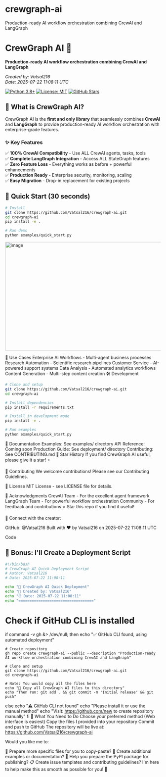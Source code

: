 # crewgraph-ai
Production-ready AI workflow orchestration combining CrewAI and LangGraph

# CrewGraph AI 🚀

**Production-ready AI workflow orchestration combining CrewAI and LangGraph**

*Created by: Vatsal216*  
*Date: 2025-07-22 11:08:11 UTC*

[![Python 3.8+](https://img.shields.io/badge/python-3.8+-blue.svg)](https://www.python.org/downloads/)
[![License: MIT](https://img.shields.io/badge/License-MIT-yellow.svg)](https://opensource.org/licenses/MIT)
[![GitHub Stars](https://img.shields.io/github/stars/Vatsal216/crewgraph-ai?style=social)](https://github.com/Vatsal216/crewgraph-ai)

## 🎯 What is CrewGraph AI?

CrewGraph AI is the **first and only library** that seamlessly combines **CrewAI** and **LangGraph** to provide production-ready AI workflow orchestration with enterprise-grade features.

### ✨ Key Features

✅ **100% CrewAI Compatibility** - Use ALL CrewAI agents, tasks, tools  
✅ **Complete LangGraph Integration** - Access ALL StateGraph features  
✅ **Zero Feature Loss** - Everything works as before + powerful enhancements  
✅ **Production Ready** - Enterprise security, monitoring, scaling  
✅ **Easy Migration** - Drop-in replacement for existing projects  

## 🚀 Quick Start (30 seconds)

```bash
# Install
git clone https://github.com/Vatsal216/crewgraph-ai.git
cd crewgraph-ai
pip install -e .

# Run demo
python examples/quick_start.py
```


<img width="739" height="351" alt="image" src="https://github.com/user-attachments/assets/62a162cb-fb7e-485a-ad99-666f35b6a0a3" />


🎯 Use Cases
Enterprise AI Workflows - Multi-agent business processes
Research Automation - Scientific research pipelines
Customer Service - AI-powered support systems
Data Analysis - Automated analytics workflows
Content Generation - Multi-step content creation
🛠️ Development
```bash
# Clone and setup
git clone https://github.com/Vatsal216/crewgraph-ai.git
cd crewgraph-ai

# Install dependencies
pip install -r requirements.txt

# Install in development mode
pip install -e .

# Run examples
python examples/quick_start.py
```

📖 Documentation
Examples: See examples/ directory
API Reference: Coming soon
Production Guide: See deployment/ directory
Contributing: See CONTRIBUTING.md
🌟 Star History
If you find CrewGraph AI useful, please give it a star! ⭐

🤝 Contributing
We welcome contributions! Please see our Contributing Guidelines.

📄 License
MIT License - see LICENSE file for details.

🙏 Acknowledgments
CrewAI Team - For the excellent agent framework
LangGraph Team - For powerful workflow orchestration
Community - For feedback and contributions
⭐ Star this repo if you find it useful!

🔗 Connect with the creator:

GitHub: @Vatsal216
Built with ❤️ by Vatsal216 on 2025-07-22 11:08:11 UTC

Code

## 🎁 **Bonus: I'll Create a Deployment Script**

```bash name=quick_deploy.sh
#!/bin/bash
# CrewGraph AI Quick Deployment Script
# Author: Vatsal216
# Date: 2025-07-22 11:08:11

echo "🚀 CrewGraph AI Quick Deployment"
echo "📅 Created by: Vatsal216"
echo "⏰ Date: 2025-07-22 11:08:11"
echo "=================================="
```
# Check if GitHub CLI is installed
if command -v gh &> /dev/null; then
    echo "✅ GitHub CLI found, using automated deployment"
    
    # Create repository
    gh repo create crewgraph-ai --public --description "Production-ready AI workflow orchestration combining CrewAI and LangGraph"
    
    # Clone and setup
    git clone https://github.com/Vatsal216/crewgraph-ai.git
    cd crewgraph-ai
    
    # Note: You would copy all the files here
    echo "📁 Copy all CrewGraph AI files to this directory"
    echo "Then run: git add . && git commit -m 'Initial release' && git push"
    
else
    echo "⚠️  GitHub CLI not found"
    echo "Please install it or use the manual method"
    echo "Visit: https://github.com/new to create repository manually"
fi
🎯 What You Need to Do
Choose your preferred method (Web interface is easiest)
Copy the files I provided into your repository
Commit and push to GitHub
The repository will be live at: https://github.com/Vatsal216/crewgraph-ai

Would you like me to:

📝 Prepare more specific files for you to copy-paste?
🔧 Create additional examples or documentation?
🚀 Help you prepare the PyPI package for publishing?
📋 Create issue templates and contributing guidelines?
I'm here to help make this as smooth as possible for you! 🚀

